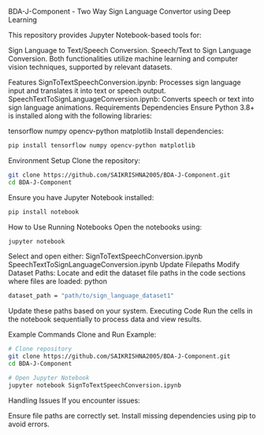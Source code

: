 BDA-J-Component - Two Way Sign Language Convertor using Deep Learning

This repository provides Jupyter Notebook-based tools for:

Sign Language to Text/Speech Conversion.
Speech/Text to Sign Language Conversion.
Both functionalities utilize machine learning and computer vision techniques, supported by relevant datasets.

Features
SignToTextSpeechConversion.ipynb: Processes sign language input and translates it into text or speech output.
SpeechTextToSignLanguageConversion.ipynb: Converts speech or text into sign language animations.
Requirements
Dependencies
Ensure Python 3.8+ is installed along with the following libraries:

tensorflow
numpy
opencv-python
matplotlib
Install dependencies:

```bash
pip install tensorflow numpy opencv-python matplotlib
```
Environment Setup
Clone the repository:
```bash
git clone https://github.com/SAIKRISHNA2005/BDA-J-Component.git
cd BDA-J-Component
```
Ensure you have Jupyter Notebook installed:
```bash
pip install notebook
```
How to Use
Running Notebooks
Open the notebooks using:
```bash
jupyter notebook
```
Select and open either:
SignToTextSpeechConversion.ipynb
SpeechTextToSignLanguageConversion.ipynb
Update Filepaths
Modify Dataset Paths: Locate and edit the dataset file paths in the code sections where files are loaded:
python
```bash
dataset_path = "path/to/sign_language_dataset1"
```
Update these paths based on your system.
Executing Code
Run the cells in the notebook sequentially to process data and view results.

Example Commands
Clone and Run Example:
```bash
# Clone repository
git clone https://github.com/SAIKRISHNA2005/BDA-J-Component.git
cd BDA-J-Component

# Open Jupyter Notebook
jupyter notebook SignToTextSpeechConversion.ipynb
```
Handling Issues
If you encounter issues:

Ensure file paths are correctly set.
Install missing dependencies using pip to avoid errors.

